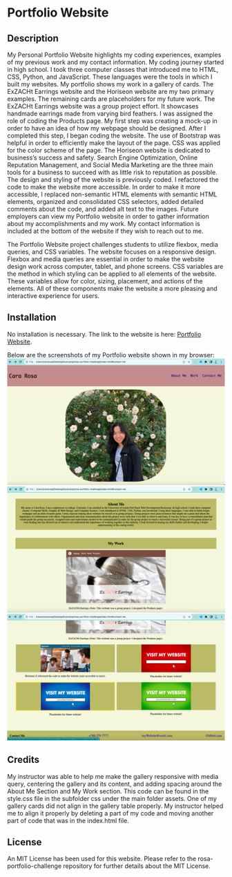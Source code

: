 # Portfolio Website

## Description

My Personal Portfolio Website highlights my coding experiences, examples of my previous work and my contact information. My coding journey started in high school. I took three computer classes that introduced me to HTML, CSS,  Python, and JavaScript. These languages were the tools in which I built my websites. My portfolio shows my work in a gallery of cards. The ExZACHt Earrings website and the Horiseon website are my two primary examples. The remaining cards are placeholders for my future work. The ExZACHt Earrings website was a group project effort. It showcases handmade earrings made from varying bird feathers. I was assigned the role of coding the Products page. My first step was creating a mock-up in order to have an idea of how my webpage should be designed. After I completed this step, I began coding the website. The use of Bootstrap was helpful in order to efficiently make the layout of the page. CSS was applied for the color scheme of the page. The Horiseon website is dedicated to business’s success and safety. Search Engine Optimization, Online Reputation Management, and Social Media Marketing are the three main tools for a business to succeed with as little risk to reputation as possible. The design and styling of the website is previously coded. I refactored the code to make the website more accessible. In order to make it more accessible, I replaced non-semantic HTML elements with semantic HTML elements, organized and consolidated CSS selectors, added detailed comments about the code, and added alt text to the images. Future employers can view my Portfolio website in order to gather information about my accomplishments and my work. My contact information is included at the bottom of the website if they wish to reach out to me.

The Portfolio Website project challenges students to utilize flexbox, media queries, and CSS variables. The website focuses on a responsive design. Flexbox and media queries are essential in order to make the website design work across computer, tablet, and phone screens. CSS variables are the method in which styling can be applied to all elements of the website. These variables allow for color, sizing, placement, and actions of the elements. All of these components make the website a more pleasing and interactive experience for users.

## Installation

No installation is necessary. The link to the website is here: [Portfolio Website](https://cararosa.github.io/rosa-portfolio-challenge/).

Below are the screenshots of my Portfolio website shown in my browser:
![Alt text](./assets/images/firstPage.png)
![Alt text](./assets/images/secondPage.png)
![Alt text](./assets/images/thirdPage.png)

## Credits

My instructor was able to help me make the gallery responsive with media query, centering the gallery and its content, and adding spacing around the About Me Section and My Work section. This code can be found in the style.css file in the subfolder css under the main folder assets. One of my gallery cards did not align in the gallery table properly. My instructor helped me to align it properly by deleting a part of my code and moving another part of code that was in the index.html file.

## License

An MIT License has been used for this website. Please refer to the rosa-portfolio-challenge repository for further details about the MIT License.
